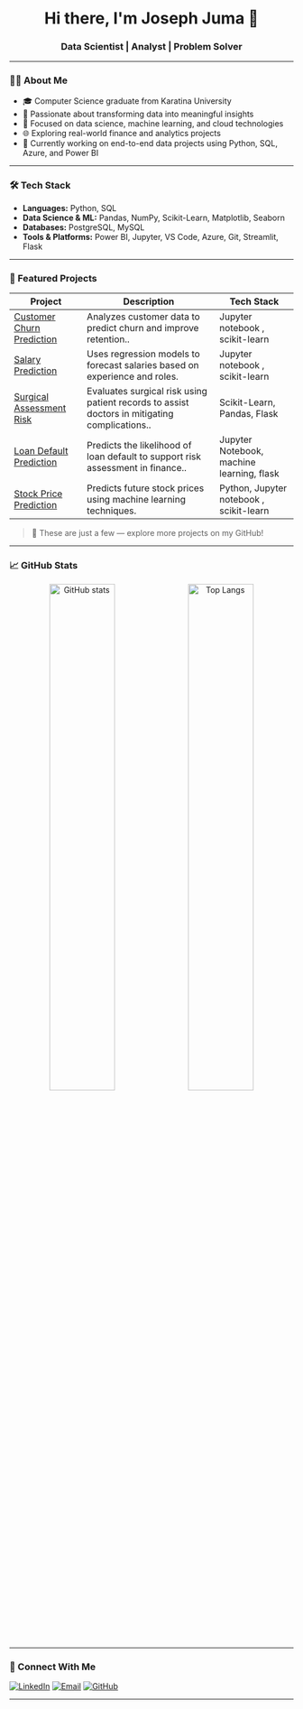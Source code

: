 <h1 align="center">Hi there, I'm Joseph Juma 👋</h1>
<h3 align="center">Data Scientist | Analyst | Problem Solver</h3>

---

### 👨‍💻 About Me

- 🎓 Computer Science graduate from Karatina University
- 💼 Passionate about transforming data into meaningful insights
- 🧠 Focused on data science, machine learning, and cloud technologies
- 🌐 Exploring real-world finance and analytics projects
- 📍 Currently working on end-to-end data projects using Python, SQL, Azure, and Power BI

---

### 🛠️ Tech Stack

- **Languages:** Python, SQL
- **Data Science & ML:** Pandas, NumPy, Scikit-Learn, Matplotlib, Seaborn
- **Databases:** PostgreSQL, MySQL
- **Tools & Platforms:** Power BI, Jupyter, VS Code, Azure, Git, Streamlit, Flask

---

### 📂 Featured Projects

| Project | Description | Tech Stack |
|--------|-------------|------------|
| [Customer Churn Prediction](https://github.com/TechyJoe/customer_churn_prediction) | Analyzes customer data to predict churn and improve retention.. | Jupyter notebook , scikit-learn |
| [Salary Prediction](https://github.com/TechyJoe/salary_prediction) | Uses regression models to forecast salaries based on experience and roles. | Jupyter notebook , scikit-learn |
| [Surgical Assessment Risk](https://github.com/TechyJoe/Surgery_Assessment_Risk) | Evaluates surgical risk using patient records to assist doctors in mitigating complications.. | Scikit-Learn, Pandas, Flask |
| [Loan Default Prediction](https://github.com/TechyJoe/loan_default_prediction) | Predicts the likelihood of loan default to support risk assessment in finance.. | Jupyter Notebook, machine learning, flask|
| [Stock Price Prediction](https://github.com/TechyJoe/Stock_Price_Prediction) | Predicts future stock prices using machine learning techniques. | Python, Jupyter notebook , scikit-learn |
> 🚀 These are just a few — explore more projects on my GitHub!



---

### 📈 GitHub Stats
<p align="center">
  <img src="https://github-readme-stats.vercel.app/api?username=TechyJoe&show_icons=true&theme=radical" alt="GitHub stats" width="48%"/>
  <img src="https://github-readme-stats.vercel.app/api/top-langs/?username=TechyJoe&layout=compact&theme=radical" alt="Top Langs" width="48%"/>
</p>

---


### 🤝 Connect With Me

<p align="left">
  <a href="https://linkedin.com/in/joseph-juma-867511355?utm_source=share&utm_campaign=share_via&utm_content=profile&utm_medium=android_app/" target="_blank"><img src="https://img.shields.io/badge/LinkedIn-blue?style=for-the-badge&logo=linkedin" alt="LinkedIn"/></a>
  <a href="mailto:josejuma397@gmail.com"><img src="https://img.shields.io/badge/Email-grey?style=for-the-badge&logo=gmail" alt="Email"/></a>
  <a href="https://github.com/TechyJoe"><img src="https://img.shields.io/badge/GitHub-black?style=for-the-badge&logo=github" alt="GitHub"/></a>
</p>

---

<!--
**TechyJoe/TechyJoe** is a ✨ _special_ ✨ repository because its `README.md` appears on your GitHub profile.

💡 Tips:
- Share insights about current or upcoming projects
- Add blogs or learning paths
- Customize the look using shields.io badges or GitHub stat cards
-->
